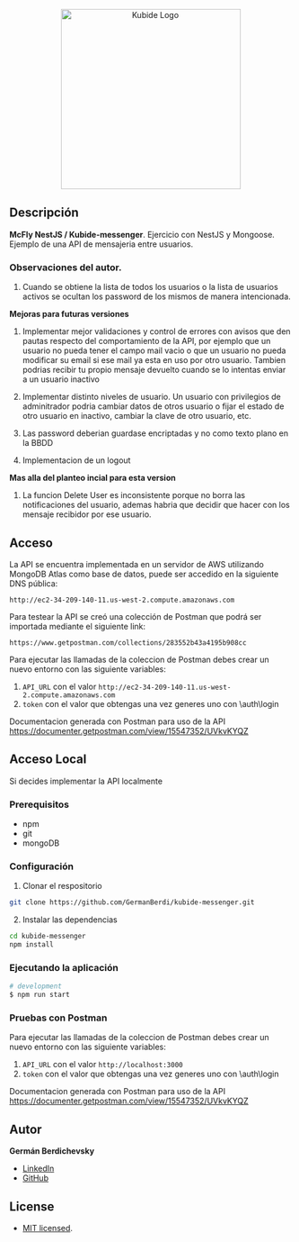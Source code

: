 <p align="center">
  <a href="https://kubide.es/" target="blank"><img src="https://kubide.es/wp-content/uploads/2016/06/logotipo-blanco-300.png" width="320" alt="Kubide Logo" /></a>
</p>

## Descripción

**McFly NestJS / Kubide-messenger**. Ejercicio con NestJS y Mongoose. Ejemplo de una API de mensajeria entre usuarios.

### Observaciones del autor.

1. Cuando se obtiene la lista de todos los usuarios o la lista de usuarios activos se ocultan los password de los mismos de manera intencionada.

**Mejoras para futuras versiones**
1. Implementar mejor validaciones y control de errores con avisos que den pautas respecto del comportamiento de la API, por ejemplo que un usuario no pueda tener el campo mail vacio o que un usuario no pueda modificar su email si ese mail ya esta en uso por otro usuario. Tambien podrias recibir tu propio mensaje devuelto cuando se lo intentas enviar a un usuario inactivo

2. Implementar distinto niveles de usuario. Un usuario con privilegios de adminitrador podria cambiar datos de otros usuario o fijar el estado de otro usuario en inactivo, cambiar la clave de otro usuario, etc.

3. Las password deberian guardase encriptadas y no como texto plano en la BBDD

4. Implementacion de un logout

**Mas alla del planteo incial para esta version**
1. La funcion Delete User es inconsistente porque no borra las notificaciones del usuario, ademas habria que decidir que hacer con los mensaje recibidor por ese usuario. 

## Acceso

La API se encuentra implementada en un servidor de AWS utilizando MongoDB Atlas como base de datos, puede ser accedido en la siguiente DNS pública:
```
http://ec2-34-209-140-11.us-west-2.compute.amazonaws.com
```

Para testear la API se creó una colección de Postman que podrá ser importada mediante el siguiente link:
```
https://www.getpostman.com/collections/283552b43a4195b908cc
```

Para ejecutar las llamadas de la coleccion de Postman debes crear un nuevo entorno con las siguiente variables:

1. `API_URL` con el valor `http://ec2-34-209-140-11.us-west-2.compute.amazonaws.com`
2. `token` con el valor que obtengas una vez generes uno con \auth\login  

Documentacion generada con Postman para uso de la API
https://documenter.getpostman.com/view/15547352/UVkvKYQZ

## Acceso Local

Si decides implementar la API localmente

### Prerequisitos
- npm
- git
- mongoDB

### Configuración
1. Clonar el respositorio
```bash
git clone https://github.com/GermanBerdi/kubide-messenger.git
```
2. Instalar las dependencias
```bash
cd kubide-messenger
npm install
```

### Ejecutando la aplicación

```bash
# development
$ npm run start
```

### Pruebas con Postman
Para ejecutar las llamadas de la coleccion de Postman debes crear un nuevo entorno con las siguiente variables:

1. `API_URL` con el valor `http://localhost:3000`
2. `token` con el valor que obtengas una vez generes uno con \auth\login  

Documentacion generada con Postman para uso de la API
https://documenter.getpostman.com/view/15547352/UVkvKYQZ

## Autor

**Germán Berdichevsky**

- [LinkedIn](https://www.linkedin.com/in/germanberdi/)
- [GitHub](https://github.com/GermanBerdi/)

## License
- [MIT licensed](LICENSE).
